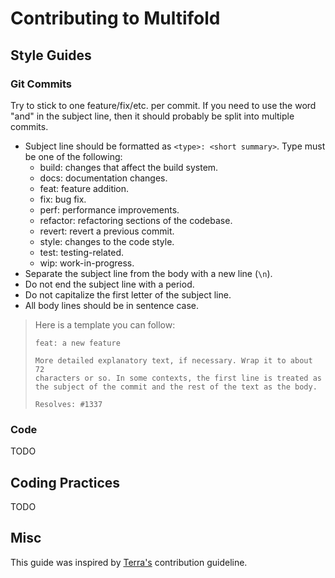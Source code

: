 # Contributing to Multifold

## Style Guides

### Git Commits

Try to stick to one feature/fix/etc. per commit. If you need to use the word "and" in the subject line, then it should
probably be split into multiple commits.

- Subject line should be formatted as `<type>: <short summary>`. Type must be one of the following:
  - build: changes that affect the build system.
  - docs: documentation changes.
  - feat: feature addition.
  - fix: bug fix.
  - perf: performance improvements.
  - refactor: refactoring sections of the codebase.
  - revert: revert a previous commit.
  - style: changes to the code style.
  - test: testing-related.
  - wip: work-in-progress.
- Separate the subject line from the body with a new line (`\n`).
- Do not end the subject line with a period.
- Do not capitalize the first letter of the subject line.
- All body lines should be in sentence case.

> Here is a template you can follow:
> ```
> feat: a new feature
> 
> More detailed explanatory text, if necessary. Wrap it to about 72
> characters or so. In some contexts, the first line is treated as
> the subject of the commit and the rest of the text as the body.
> 
> Resolves: #1337
> ```

### Code

TODO

## Coding Practices

TODO

## Misc

This guide was inspired by [Terra's](https://github.com/PolyhedralDev/Terra/blob/master/CONTRIBUTING.md) contribution
guideline.

